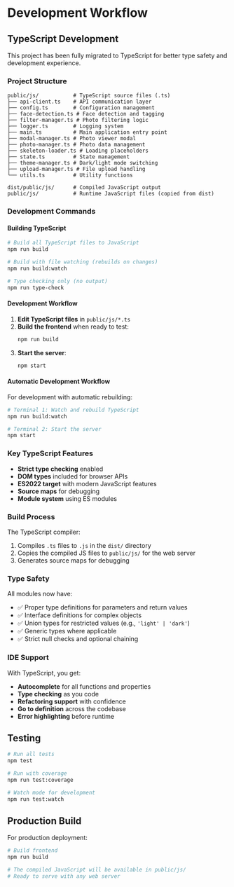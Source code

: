 # Development Workflow

## TypeScript Development

This project has been fully migrated to TypeScript for better type safety and development experience.

### Project Structure

```
public/js/           # TypeScript source files (.ts)
├── api-client.ts    # API communication layer
├── config.ts        # Configuration management
├── face-detection.ts # Face detection and tagging
├── filter-manager.ts # Photo filtering logic
├── logger.ts        # Logging system
├── main.ts          # Main application entry point
├── modal-manager.ts # Photo viewer modal
├── photo-manager.ts # Photo data management
├── skeleton-loader.ts # Loading placeholders
├── state.ts         # State management
├── theme-manager.ts # Dark/light mode switching
├── upload-manager.ts # File upload handling
└── utils.ts         # Utility functions

dist/public/js/      # Compiled JavaScript output
public/js/           # Runtime JavaScript files (copied from dist)
```

### Development Commands

#### Building TypeScript
```bash
# Build all TypeScript files to JavaScript
npm run build

# Build with file watching (rebuilds on changes)
npm run build:watch

# Type checking only (no output)
npm run type-check
```

#### Development Workflow
1. **Edit TypeScript files** in `public/js/*.ts`
2. **Build the frontend** when ready to test:
   ```bash
   npm run build
   ```
3. **Start the server**:
   ```bash
   npm start
   ```

#### Automatic Development Workflow
For development with automatic rebuilding:
```bash
# Terminal 1: Watch and rebuild TypeScript
npm run build:watch

# Terminal 2: Start the server
npm start
```

### Key TypeScript Features

- **Strict type checking** enabled
- **DOM types** included for browser APIs
- **ES2022 target** with modern JavaScript features
- **Source maps** for debugging
- **Module system** using ES modules

### Build Process

The TypeScript compiler:
1. Compiles `.ts` files to `.js` in the `dist/` directory
2. Copies the compiled JS files to `public/js/` for the web server
3. Generates source maps for debugging

### Type Safety

All modules now have:
- ✅ Proper type definitions for parameters and return values
- ✅ Interface definitions for complex objects
- ✅ Union types for restricted values (e.g., `'light' | 'dark'`)
- ✅ Generic types where applicable
- ✅ Strict null checks and optional chaining

### IDE Support

With TypeScript, you get:
- **Autocomplete** for all functions and properties
- **Type checking** as you code
- **Refactoring support** with confidence
- **Go to definition** across the codebase
- **Error highlighting** before runtime

## Testing

```bash
# Run all tests
npm test

# Run with coverage
npm run test:coverage

# Watch mode for development
npm run test:watch
```

## Production Build

For production deployment:
```bash
# Build frontend
npm run build

# The compiled JavaScript will be available in public/js/
# Ready to serve with any web server
```